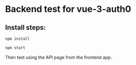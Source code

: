 # Backend test for vue-3-auth0

## Install steps:

```bash
npm install

npm start
```

Then test using the API page from the frontend app.